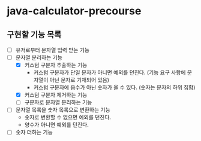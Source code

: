 # java-calculator-precourse

## 구현할 기능 목록

- [ ] 유저로부터 문자열 입력 받는 기능
- [ ] 문자열 분리하는 기능
    - [x] 커스텀 구분자 추출하는 기능
        - 커스텀 구분자가 단일 문자가 아니면 예외를 던진다. (기능 요구 사항에 문자열이 아닌 문자로 기재되어 있음)
        - 커스텀 구분자에 음수가 아닌 숫자가 올 수 있다. (숫자는 문자의 하위 집합)
    - [x] 커스텀 구분자 제거하는 기능
    - [ ] 구분자로 문자열 분리하는 기능
- [ ] 문자열 목록을 숫자 목록으로 변환하는 기능
    - 숫자로 변환할 수 없으면 예외를 던진다.
    - 양수가 아니면 예외를 던진다.
- [ ] 숫자 더하는 기능
